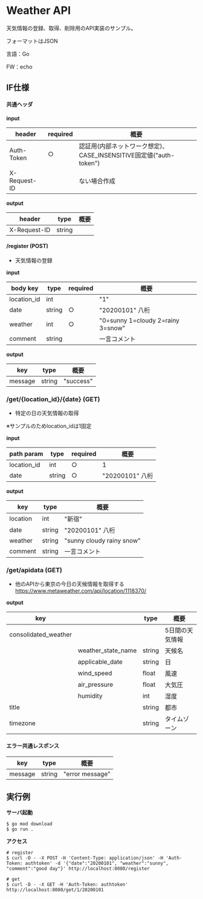 # Weather API
天気情報の登録、取得、削除用のAPI実装のサンプル。

フォーマットはJSON

言語：Go

FW：echo

## IF仕様
#### 共通ヘッダ

**input**

|header|required|概要|
|---|---|---|
|Auth-Token|○|認証用(内部ネットワーク想定)、CASE_INSENSITIVE固定値("auth-token")|
|X-Request-ID| |ない場合作成 |

**output**

|header|type|概要|
|---|---|---|
|X-Request-ID|string| |

#### /register (POST)

* 天気情報の登録

**input**

|body key|type|required|概要|
|---|---|---|---|
|location_id|int| |"1"|
|date|string|○|"20200101" 八桁|
|weather|int|○|"0=sunny 1=cloudy 2=rainy 3=snow"|
|comment|string| |一言コメント|

**output**

|key|type|概要|
|---|---|---|
|message|string|"success"|



### /get/{location_id}/{date} (GET)

* 特定の日の天気情報の取得

※サンプルのためlocation_idは1固定

**input**

|path param|type|required|概要|
|---|---|---|---|
|location_id|int|○|1|
|date|string|○|"20200101" 八桁|

**output**

|key|type|概要|
|---|---|---|
|location|int|"新宿"|
|date|string|"20200101" 八桁|
|weather|string|"sunny cloudy rainy snow"|
|comment|string|一言コメント|

### /get/apidata (GET)

* 他のAPIから東京の今日の天候情報を取得する
https://www.metaweather.com/api/location/1118370/

**output**

|key| |type|概要|
|---|---|---|---|
|consolidated_weather| | |5日間の天気情報|
| |weather_state_name|string|天候名|
| |applicable_date|string|日|
| |wind_speed|float|風速|
| |air_pressure|float|大気圧|
| |humidity|int| 湿度 |
|title| |string| 都市 |
|timezone| |string| タイムゾーン |


#### エラー共通レスポンス

|key|type|概要|
|---|---|---|
|message|string|"error message"|

## 実行例

**サーバ起動** 
```
$ go mod download
$ go run .
```

**アクセス**
```
# register
$ curl -D - -X POST -H 'Content-Type: application/json' -H 'Auth-Token: authtoken' -d '{"date":"20200101", "weather":"sunny", "comment":"good day"}' http://localhost:8080/register

# get
$ curl -D - -X GET -H 'Auth-Token: authtoken' http://localhost:8080/get/1/20200101
```


